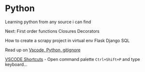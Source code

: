 # Python

Learning python from any source i can find

Next:
First order functions
Closures
Decorators

How to create a scrapy project in virtual env
Flask
Django
SQL

Read up on [Vscode, Python, gitignore](https://gist.github.com/abhinav4848/f407830ea7ab368b6b39294f788be448)

[VSCODE Shortcuts](https://code.visualstudio.com/shortcuts/keyboard-shortcuts-windows.pdf) - Open command palette `Ctrl+Shift+P` and type keyboard...
